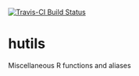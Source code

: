 [![Travis-CI Build Status](https://travis-ci.org/HughParsonage/hutils.svg?branch=master)](https://travis-ci.org/HughParsonage/hutils)

# hutils
Miscellaneous R functions and aliases
